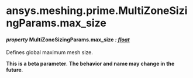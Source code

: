 <a id="ansys-meshing-prime-multizonesizingparams-max-size"></a>

# ansys.meshing.prime.MultiZoneSizingParams.max_size

<a id="ansys.meshing.prime.MultiZoneSizingParams.max_size"></a>

#### *property* MultiZoneSizingParams.max_size *: [float](https://docs.python.org/3.11/library/functions.html#float)*

Defines global maximum mesh size.

**This is a beta parameter**. **The behavior and name may change in the future**.

<!-- !! processed by numpydoc !! -->
